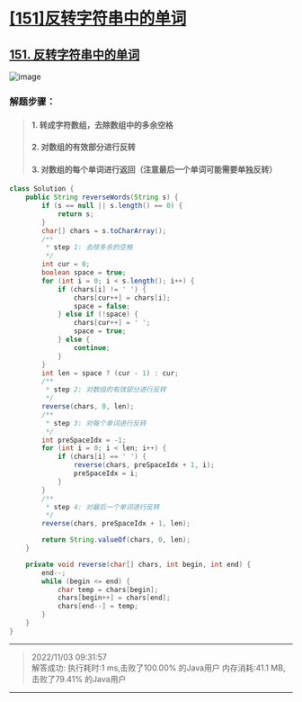 # [[151]反转字符串中的单词](https://github.com/imtsingyun/LeetCode/issues/2)

## [151. 反转字符串中的单词](https://leetcode.cn/problems/reverse-words-in-a-string/)

![image](https://user-images.githubusercontent.com/56377217/199637587-4841fda5-c6f9-4486-92c4-f82c21e699f4.png)


### 解题步骤：
> #### 1. 转成字符数组，去除数组中的多余空格
> #### 2. 对数组的有效部分进行反转
> #### 3. 对数组的每个单词进行返回（注意最后一个单词可能需要单独反转）

```java
class Solution {
    public String reverseWords(String s) {
        if (s == null || s.length() == 0) {
            return s;
        }
        char[] chars = s.toCharArray();
        /**
         * step 1: 去除多余的空格
         */
        int cur = 0;
        boolean space = true;
        for (int i = 0; i < s.length(); i++) {
            if (chars[i] != ' ') {
                chars[cur++] = chars[i];
                space = false;
            } else if (!space) {
                chars[cur++] = ' ';
                space = true;
            } else {
                continue;
            }
        }
        int len = space ? (cur - 1) : cur;
        /**
         * step 2: 对数组的有效部分进行反转
         */
        reverse(chars, 0, len);
        /**
         * step 3: 对每个单词进行反转
         */
        int preSpaceIdx = -1;
        for (int i = 0; i < len; i++) {
            if (chars[i] == ' ') {
                reverse(chars, preSpaceIdx + 1, i);
                preSpaceIdx = i;
            }
        }
        /**
         * step 4: 对最后一个单词进行反转
         */
        reverse(chars, preSpaceIdx + 1, len);

        return String.valueOf(chars, 0, len);
    }

    private void reverse(char[] chars, int begin, int end) {
        end--;
        while (begin <= end) {
            char temp = chars[begin];
            chars[begin++] = chars[end];
            chars[end--] = temp;
        }
    }
}
```

---
> 2022/11/03 09:31:57	
解答成功:
	执行耗时:1 ms,击败了100.00% 的Java用户
	内存消耗:41.1 MB,击败了79.41% 的Java用户
---

